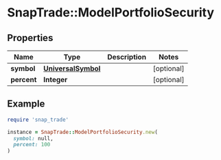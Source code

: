 # SnapTrade::ModelPortfolioSecurity

## Properties

| Name | Type | Description | Notes |
| ---- | ---- | ----------- | ----- |
| **symbol** | [**UniversalSymbol**](UniversalSymbol.md) |  | [optional] |
| **percent** | **Integer** |  | [optional] |

## Example

```ruby
require 'snap_trade'

instance = SnapTrade::ModelPortfolioSecurity.new(
  symbol: null,
  percent: 100
)
```

